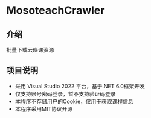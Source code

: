 # MosoteachCrawler

## 介绍

批量下载云班课资源

## 项目说明

- 采用 Visual Studio 2022 平台，基于.NET 6.0框架开发
- 仅支持账号密码登录，暂不支持验证码登录
- 本程序不存储用户的Cookie，仅用于获取课程信息
- 本程序采用MIT协议开源
